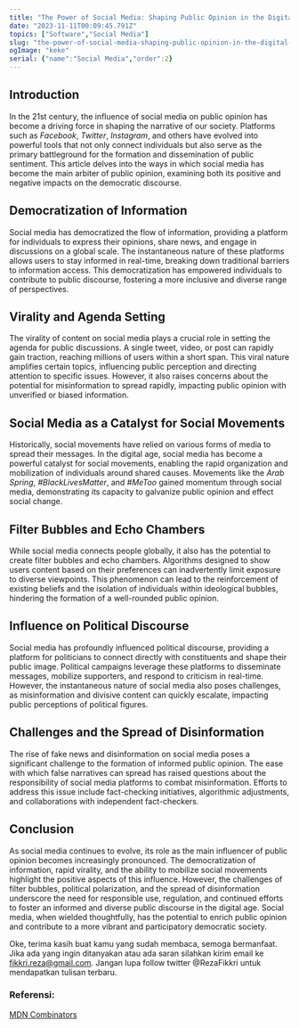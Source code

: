 ```yaml
---
title: "The Power of Social Media: Shaping Public Opinion in the Digital Age"
date: "2023-11-11T00:09:45.791Z"
topics: ["Software","Social Media"]
slug: "the-power-of-social-media-shaping-public-opinion-in-the-digital-age"
ogImage: "keke"
serial: {"name":"Social Media","order":2}
---
```


## Introduction

In the 21st century, the influence of social media on public opinion has become a driving force in shaping the narrative of our society. Platforms such as *Facebook*, *Twitter*, *Instagram*, and others have evolved into powerful tools that not only connect individuals but also serve as the primary battleground for the formation and dissemination of public sentiment. This article delves into the ways in which social media has become the main arbiter of public opinion, examining both its positive and negative impacts on the democratic discourse.

## Democratization of Information

Social media has democratized the flow of information, providing a platform for individuals to express their opinions, share news, and engage in discussions on a global scale. The instantaneous nature of these platforms allows users to stay informed in real-time, breaking down traditional barriers to information access. This democratization has empowered individuals to contribute to public discourse, fostering a more inclusive and diverse range of perspectives.

## Virality and Agenda Setting

The virality of content on social media plays a crucial role in setting the agenda for public discussions. A single tweet, video, or post can rapidly gain traction, reaching millions of users within a short span. This viral nature amplifies certain topics, influencing public perception and directing attention to specific issues. However, it also raises concerns about the potential for misinformation to spread rapidly, impacting public opinion with unverified or biased information.

## Social Media as a Catalyst for Social Movements

Historically, social movements have relied on various forms of media to spread their messages. In the digital age, social media has become a powerful catalyst for social movements, enabling the rapid organization and mobilization of individuals around shared causes. Movements like the *Arab Spring*, *#BlackLivesMatter*, and *#MeToo* gained momentum through social media, demonstrating its capacity to galvanize public opinion and effect social change.

## Filter Bubbles and Echo Chambers

While social media connects people globally, it also has the potential to create filter bubbles and echo chambers. Algorithms designed to show users content based on their preferences can inadvertently limit exposure to diverse viewpoints. This phenomenon can lead to the reinforcement of existing beliefs and the isolation of individuals within ideological bubbles, hindering the formation of a well-rounded public opinion.

## Influence on Political Discourse

Social media has profoundly influenced political discourse, providing a platform for politicians to connect directly with constituents and shape their public image. Political campaigns leverage these platforms to disseminate messages, mobilize supporters, and respond to criticism in real-time. However, the instantaneous nature of social media also poses challenges, as misinformation and divisive content can quickly escalate, impacting public perceptions of political figures.

## Challenges and the Spread of Disinformation

The rise of fake news and disinformation on social media poses a significant challenge to the formation of informed public opinion. The ease with which false narratives can spread has raised questions about the responsibility of social media platforms to combat misinformation. Efforts to address this issue include fact-checking initiatives, algorithmic adjustments, and collaborations with independent fact-checkers.

## Conclusion

As social media continues to evolve, its role as the main influencer of public opinion becomes increasingly pronounced. The democratization of information, rapid virality, and the ability to mobilize social movements highlight the positive aspects of this influence. However, the challenges of filter bubbles, political polarization, and the spread of disinformation underscore the need for responsible use, regulation, and continued efforts to foster an informed and diverse public discourse in the digital age. Social media, when wielded thoughtfully, has the potential to enrich public opinion and contribute to a more vibrant and participatory democratic society.

Oke, terima kasih buat kamu yang sudah membaca, semoga bermanfaat. Jika ada yang ingin ditanyakan atau ada saran silahkan kirim email ke fikkri.reza@gmail.com. Jangan lupa follow twitter @RezaFikkri untuk mendapatkan tulisan terbaru.

### Referensi:
[MDN Combinators](https://developer.mozilla.org/en-US/docs/Learn/CSS/Building_blocks/Selectors/Combinators)

